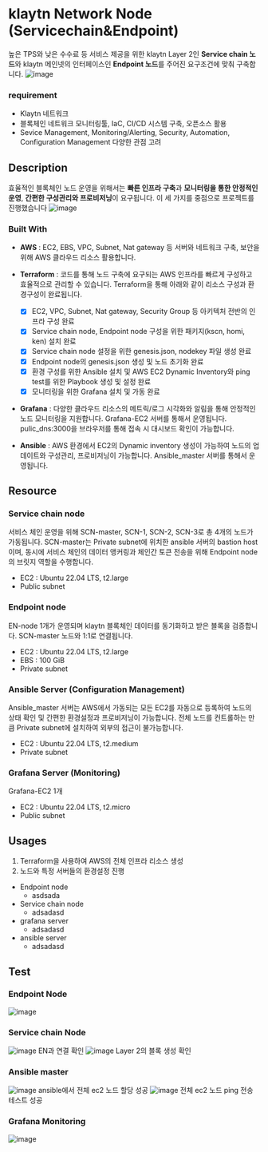 # klaytn Network Node (Servicechain&Endpoint)
높은 TPS와 낮은 수수료 등 서비스 제공을 위한 klaytn Layer 2인 **Service chain 노드**와 klaytn 메인넷의 인터페이스인 **Endpoint 노드**를 주어진 요구조건에 맞춰 구축합니다.
![image](https://user-images.githubusercontent.com/89952061/192130689-5ba561d5-55eb-4aa3-9ae6-fb5fb2556748.png)
### requirement
  - Klaytn 네트워크
  - 블록체인 네트워크 모니터링툴, IaC, CI/CD 시스템 구축, 오픈소스 활용
  - Sevice Management, Monitoring/Alerting, Security, Automation, Configuration Management 다양한 관점 고려

## Description
효율적인 블록체인 노드 운영을 위해서는 **빠른 인프라 구축**과 **모니터링을 통한 안정적인 운영**, **간편한 구성관리와 프로비저닝**이 요구됩니다. 이 세 가지를 중점으로 프로젝트를 진행했습니다
![image](https://user-images.githubusercontent.com/89952061/192111327-301e9d11-c4eb-47e9-8f0b-1bc31a584a61.png)

### Built With
- **AWS** : EC2, EBS, VPC, Subnet, Nat gateway 등 서버와 네트워크 구축, 보안을 위해 AWS 클라우드 리소스 활용합니다.  

- **Terraform** : 코드를 통해 노드 구축에 요구되는 AWS 인프라를 빠르게 구성하고 효율적으로 관리할 수 있습니다. Terraform을 통해 아래와 같이 리소스 구성과 환경구성이 완료됩니다. 
  - [x] EC2, VPC, Subnet, Nat gateway, Security Group 등 아키텍처 전반의 인프라 구성 완료
  - [x] Service chain node, Endpoint node 구성을 위한 패키지(kscn, homi, ken) 설치 완료
  - [x] Service chain node 설정을 위한 genesis.json, nodekey 파일 생성 완료
  - [x] Endpoint node의 genesis.json 생성 및 노드 초기화 완료 
  - [x] 환경 구성를 위한 Ansible 설치 및 AWS EC2 Dynamic Inventory와 ping test를 위한 Playbook 생성 및 설정 완료
  - [x] 모니터링을 위한 Grafana 설치 및 가동 완료
- **Grafana** : 다양한 클라우드 리소스의 메트릭/로그 시각화와 알림을 통해 안정적인 노드 모니터링을 지원합니다. Grafana-EC2 서버를 통해서 운영됩니다. pulic_dns:3000을 브라우저를 통해 접속 시 대시보드 확인이 가능합니다.
- **Ansible** : AWS 환경에서 EC2의 Dynamic inventory 생성이 가능하여 노드의 업데이트와 구성관리, 프로비저닝이 가능합니다. Ansible_master 서버를 통해서 운영됩니다.

## Resource
### Service chain node
서비스 체인 운영을 위해 SCN-master, SCN-1, SCN-2, SCN-3로 총 4개의 노드가 가동됩니다. SCN-master는 Private subnet에 위치한 ansible 서버의 bastion host이며, 동시에 서비스 체인의 데이터 앵커링과 체인간 토큰 전송을 위해 Endpoint node의 브릿지 역할을 수행합니다.
* EC2 : Ubuntu 22.04 LTS, t2.large
* Public subnet

### Endpoint node
EN-node 1개가 운영되며 klaytn 블록체인 데이터를 동기화하고 받은 블록을 검증합니다. SCN-master 노드와 1:1로 연결됩니다.
* EC2 : Ubuntu 22.04 LTS, t2.large
* EBS : 100 GiB
* Private subnet

### Ansible Server (Configuration Management)
Ansible_master 서버는 AWS에서 가동되는 모든 EC2를 자동으로 등록하여 노드의 상태 확인 및 간편한 환경설정과 프로비저닝이 가능합니다. 전체 노드를 컨트롤하는 만큼 Private subnet에 설치하여 외부의 접근이 불가능합니다.
* EC2 : Ubuntu 22.04 LTS, t2.medium
* Private subnet

### Grafana Server (Monitoring)
Grafana-EC2 1개
* EC2 : Ubuntu 22.04 LTS, t2.micro
* Public subnet

## Usages
1) Terraform을 사용하여 AWS의 전체 인프라 리소스 생성
2) 노드와 특정 서버들의 환경설정 진행
-  Endpoint node
    - asdsada
-  Service chain node 
    - adsadasd
-  grafana server
    - adsadasd
-  ansible server
    - adsadasd


## Test
### Endpoint Node
![image](https://user-images.githubusercontent.com/89952061/192108433-d0d77752-2f7d-4315-a321-60195c44d9cb.png)

### Service chain Node
![image](https://user-images.githubusercontent.com/89952061/192108347-ef6cf625-5b1a-4512-807c-273805ca45e9.png)
EN과 연결 확인
![image](https://user-images.githubusercontent.com/89952061/192108402-f9282ff7-0ccd-4c33-a9c8-e8497e0b08a3.png)
Layer 2의 블록 생성 확인

### Ansible master
![image](https://user-images.githubusercontent.com/89952061/192129689-1cfcecd1-4e49-4ba5-b65d-c4d827bc1c9e.png)
ansible에서 전체 ec2 노드 할당 성공
![image](https://user-images.githubusercontent.com/89952061/192130567-d7c98d5b-5d3c-496d-8643-caf916f191f5.png)
전체 ec2 노드 ping 전송 테스트 성공

### Grafana Monitoring
![image](https://user-images.githubusercontent.com/89952061/192111171-8f65b1a8-cd66-4f89-955d-7af511c8fd24.png)

